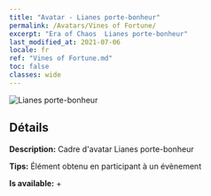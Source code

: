 ```yaml
---
title: "Avatar - Lianes porte-bonheur"
permalink: /Avatars/Vines of Fortune/
excerpt: "Era of Chaos  Lianes porte-bonheur"
last_modified_at: 2021-07-06
locale: fr
ref: "Vines of Fortune.md"
toc: false
classes: wide
---
```

 ![Lianes porte-bonheur](/images/a/avatarFrame_92.png)

## Détails

 **Description:** Cadre d'avatar Lianes porte-bonheur 

 **Tips:** Élément obtenu en participant à un évènement 

 **Is available:**  + 


